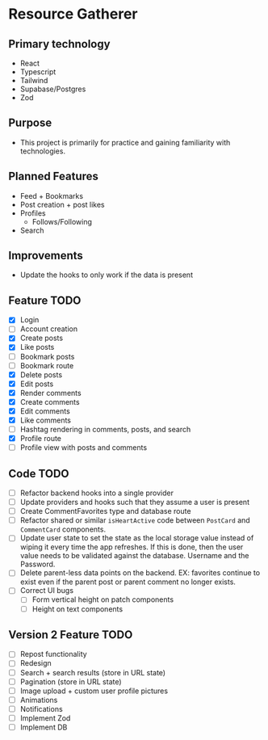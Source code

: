 # Resource Gatherer

## Primary technology

- React
- Typescript
- Tailwind
- Supabase/Postgres
- Zod

## Purpose

- This project is primarily for practice and gaining familiarity with technologies.

## Planned Features

- Feed + Bookmarks
- Post creation + post likes
- Profiles
  - Follows/Following
- Search

## Improvements

- Update the hooks to only work if the data is present

## Feature TODO

- [x] Login
- [ ] Account creation
- [x] Create posts
- [x] Like posts
- [ ] Bookmark posts
- [ ] Bookmark route
- [x] Delete posts
- [x] Edit posts
- [x] Render comments
- [x] Create comments
- [x] Edit comments
- [x] Like comments
- [ ] Hashtag rendering in comments, posts, and search
- [x] Profile route
- [ ] Profile view with posts and comments

## Code TODO

- [ ] Refactor backend hooks into a single provider
- [ ] Update providers and hooks such that they assume a user is present
- [ ] Create CommentFavorites type and database route
- [ ] Refactor shared or similar `isHeartActive` code between `PostCard` and `CommentCard` components.
- [ ] Update user state to set the state as the local storage value instead of wiping it every time the app refreshes. If this is done, then the user value needs to be validated against the database. Username and the Password.
- [ ] Delete parent-less data points on the backend. EX: favorites continue to exist even if the parent post or parent comment no longer exists.
- [ ] Correct UI bugs
  - [ ] Form vertical height on patch components
  - [ ] Height on text components

## Version 2 Feature TODO

- [ ] Repost functionality
- [ ] Redesign
- [ ] Search + search results (store in URL state)
- [ ] Pagination (store in URL state)
- [ ] Image upload + custom user profile pictures
- [ ] Animations
- [ ] Notifications
- [ ] Implement Zod
- [ ] Implement DB
